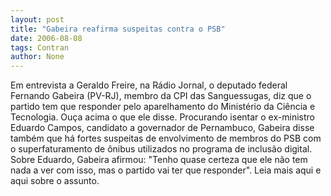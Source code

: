 ```yaml
---
layout: post
title: "Gabeira reafirma suspeitas contra o PSB"
date: 2006-08-08
tags: Contran
author: None
---
```

Em entrevista a Geraldo Freire, na Rádio Jornal, o deputado federal Fernando Gabeira (PV-RJ), membro da CPI das Sanguessugas, diz que o partido tem que responder pelo aparelhamento do Ministério da Ciência e Tecnologia. Ouça acima o que ele disse.
Procurando isentar o ex-ministro Eduardo Campos, candidato a governador de Pernambuco, Gabeira disse também que há fortes suspeitas de envolvimento de membros do PSB com o superfaturamento de ônibus utilizados no programa de inclusão digital.
Sobre Eduardo, Gabeira afirmou: \"Tenho quase certeza que&nbsp;ele não tem nada a ver com isso, mas o partido vai ter que responder\".
Leia mais aqui e aqui sobre o assunto. 